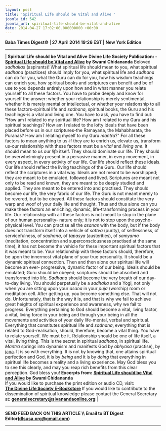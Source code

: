 ```yaml
---
layout: post
title: 'Spiritual Life should be Vital and Alive '
joomla_id: 542
joomla_url: spiritual-life-should-be-vital-and-alive
date: 2014-04-27 17:02:00.000000000 +00:00
---
```

**Baba Times Digest© | 27 April 2014 19:26 EST | New York Edition**
* * *
|
**Spiritual Life should be Vital and Alive**
**Divine Life Society Publication: -** [**Spiritual Life should be Vital and Alive**](http://www.dlshq.org/discourse/feb97.htm) **by Swami Chidananda**
Beloved _sadhakas_ (aspirants)! What spiritual life should mean to you, what spiritual _sadhana_ (practices) should imply for you, what spiritual life and _sadhana_ can do for you, what the Guru can do for you, how his wisdom teachings can enrich you, how spiritual books and scriptures can benefit and be of use to you depends entirely upon how and in what manner you relate yourself to all these factors.
You have to probe deeply and know for yourself the answer: whether your relationship is merely sentimental, whether it is merely mental or intellectual, or whether your relationship to all these factors-spiritual life and _sadhana_, spiritual books, the Guru and his teachings-is a vital and living one.
You have to ask, you have to find out: "How am I related to my spiritual life? How am I related to my Guru and his spiritual teachings? How am I related to the lofty ideals that have been placed before us in our scriptures-the Ramayana, the Mahabharata, the Puranas? How am I relating myself to my Guru _mantra_?"
For all these factors to mean anything to us-if they are to enrich us, elevate us, transform us-our relationship with these factors must be a _vital_ and _living one_. It should mean to us our _life_ itself. They should dominate our life. They should be overwhelmingly present in a pervasive manner, in every movement, in every aspect, in every activity of our life.
Our life should reflect these ideals. Our life should reflect the living teachings of the Guru. Our life should reflect the scriptures in a vital way. Ideals are not meant to be worshipped; they are meant to be emulated, followed and lived.
Scriptures are meant not only to be read and known, they are meant to be deeply studied and applied. They are meant to be entered into and practised. They should become our life, the very fabric of our life. The Guru is not meant merely to be revered, but to be obeyed.
All these factors should constitute the very warp and woof of your daily life and thought. Thus and thus alone can you make these factors an enriching, dynamic, life-transforming process in your life. Our relationship with all these factors is not meant to stop in the plane of our human personality- nature only; it is not to stop upon the psycho-physical level. You can practise all the _asanas_ with the body, but if the body does not transform itself into a vehicle of _sattva_ (purity), of selflessness, of servicefulness, of _sadhana_, of _tapasya_ (austerities), of _samyama_ (meditation, concentration and superconsciousness practised at the same time), it has not become the vehicle for these important spiritual factors that it was meant to be.
Your relationship with these factors should, therefore, be upon the innermost vital plane of your true personality. It should be a dynamic spiritual connection. Then and then alone our spiritual life will become an ever- progressive, dynamic factor of our being. Ideals should be emulated; Guru should be obeyed; scriptures should be absorbed and transformed into life. _Sadhana_ should become the very breath of our day-to-day living.
You should perpetually be a _sadhaka_ and a Yogi, not only when you are sitting upon your _asana_ in your _puja_ (worship) room or meditation cell. After getting up, you become something else. That will not do. Unfortunately, that is the way it is, and that is why we fail to achieve great heights of spiritual experience and awareness, why we fail to progress.
Everything pertaining to God should become a vital, living factor, a vital, living force in your being and through your being in all the movements and activities of your daily life-mental, verbal and spiritual. Everything that constitutes spiritual life and _sadhana_, everything that is related to God-realisation, should, therefore, become a vital thing. You have to relate yourself. We must be it. Relationship should be one of life itself, a vital, living thing.
This is the secret in spiritual _sadhana_, in spiritual life. _Mantra_ springs into dynamism and manifests God by _abhyasa_ (practise), by [japa](http://www.dlshq.org/teachings/japayoga.htm). It is so with everything. It is not by knowing that, one attains spiritual perfection and God, it is by _being_ and it is by _doing_ that everything in spiritual life becomes a reality and a living experience. May God bless you to see this clearly, and may you reap rich benefits from this clear perception. God bless you!
**Excerpts from:**
[**Spiritual Life should be Vital and Alive**](http://www.dlshq.org/discourse/feb97.htm) **by Swami Chidananda**  
If you would like to purchase the print edition or audio CD, visit:   
 [**The Divine Life Society E-Bookstore**](http://www.dlshq.org/cgi-bin/store/commerce.cgi?category=krishnananda&cart_id=1394930528.401)
If you would like to contribute to the dissemination of spiritual knowledge please contact the General Secretary at:
**[generalsecretary@sivanandaonline.org](mailto:generalsecretary@sivanandaonline.org)**
 |
* * *
**SEND FEED BACK ON THIS ARTICLE \\\ Email to BT Digest Editor[](mailto:dlsusa.org@gmail.com?subject=DLS%20Posts)(dlsusa.org@gmail.com)**
* * *
  
